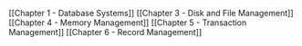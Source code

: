 [[Chapter 1 - Database Systems]]
[[Chapter 3 - Disk and File Management]]
[[Chapter 4 - Memory Management]]
[[Chapter 5 - Transaction Management]]
[[Chapter 6 - Record Management]]